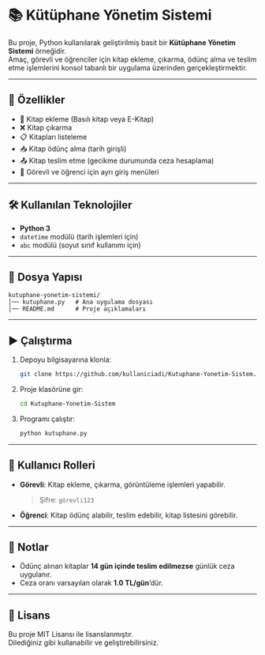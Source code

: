 # 📚 Kütüphane Yönetim Sistemi

Bu proje, Python kullanılarak geliştirilmiş basit bir **Kütüphane Yönetim Sistemi** örneğidir.  
Amaç, görevli ve öğrenciler için kitap ekleme, çıkarma, ödünç alma ve teslim etme işlemlerini konsol tabanlı bir uygulama üzerinden gerçekleştirmektir.

---

## 🚀 Özellikler
- 📖 Kitap ekleme (Basılı kitap veya E-Kitap)
- ❌ Kitap çıkarma
- 📋 Kitapları listeleme
- 📥 Kitap ödünç alma (tarih girişli)
- 📤 Kitap teslim etme (gecikme durumunda ceza hesaplama)
- 🔑 Görevli ve öğrenci için ayrı giriş menüleri

---

## 🛠️ Kullanılan Teknolojiler
- **Python 3**
- `datetime` modülü (tarih işlemleri için)
- `abc` modülü (soyut sınıf kullanımı için)

---

## 📂 Dosya Yapısı
```
kutuphane-yonetim-sistemi/
│── kutuphane.py   # Ana uygulama dosyası
│── README.md      # Proje açıklamaları
```

---

## ▶️ Çalıştırma
1. Depoyu bilgisayarına klonla:
   ```bash
   git clone https://github.com/kullaniciadi/Kutuphane-Yonetim-Sistem.git
   ```
2. Proje klasörüne gir:
   ```bash
   cd Kutuphane-Yonetim-Sistem
   ```
3. Programı çalıştır:
   ```bash
   python kutuphane.py
   ```

---

## 👤 Kullanıcı Rolleri
- **Görevli**: Kitap ekleme, çıkarma, görüntüleme işlemleri yapabilir.  
  > Şifre: `görevli123`  

- **Öğrenci**: Kitap ödünç alabilir, teslim edebilir, kitap listesini görebilir.  

---

## 📌 Notlar
- Ödünç alınan kitaplar **14 gün içinde teslim edilmezse** günlük ceza uygulanır.  
- Ceza oranı varsayılan olarak **1.0 TL/gün**’dür.  

---

## 📜 Lisans
Bu proje MIT Lisansı ile lisanslanmıştır.  
Dilediğiniz gibi kullanabilir ve geliştirebilirsiniz.
